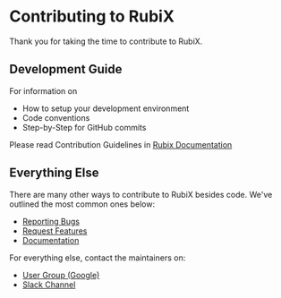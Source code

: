 # Contributing to RubiX

Thank you for taking the time to contribute to RubiX.

## Development Guide

For information on 

* How to setup your development environment
* Code conventions
* Step-by-Step for GitHub commits

Please read Contribution Guidelines in 
[Rubix Documentation](http://rubix.readthedocs.io/en/latest/contrib/index.html)

## Everything Else

There are many other ways to contribute to RubiX besides code. We've outlined
the most common ones below:

* [Reporting Bugs]()
* [Request Features]()
* [Documentation]()

For everything else, contact the maintainers on:
* [User Group (Google)](https://groups.google.com/forum/#!forum/rubix-users)
* [Slack Channel](https://join.slack.com/t/rubix-cache/signup?x=x-348094509318-348094608182)
